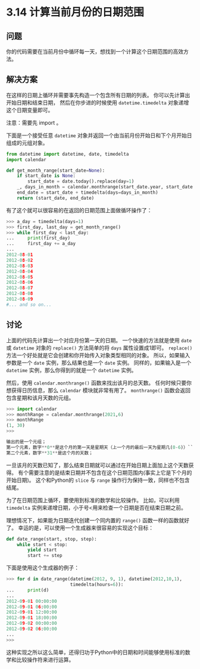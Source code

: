 # 3.14 计算当前月份的日期范围

## 问题

你的代码需要在当前月份中循环每一天，想找到一个计算这个日期范围的高效方法。

## 解决方案

在这样的日期上循环并需要事先构造一个包含所有日期的列表。 你可以先计算出开始日期和结束日期， 然后在你步进的时候使用 `datetime.timedelta` 对象递增这个日期变量即可。

注意：需要先 import 。

下面是一个接受任意 `datetime` 对象并返回一个由当前月份开始日和下个月开始日组成的元组对象。

```python
from datetime import datetime, date, timedelta
import calendar

def get_month_range(start_date=None):
    if start_date is None:
        start_date = date.today().replace(day=1)
    _, days_in_month = calendar.monthrange(start_date.year, start_date.month)
    end_date = start_date + timedelta(days=days_in_month)
    return (start_date, end_date)
```

有了这个就可以很容易的在返回的日期范围上面做循环操作了：

```python
>>> a_day = timedelta(days=1)
>>> first_day, last_day = get_month_range()
>>> while first_day < last_day:
...     print(first_day)
...     first_day += a_day
...
2012-08-01
2012-08-02
2012-08-03
2012-08-04
2012-08-05
2012-08-06
2012-08-07
2012-08-08
2012-08-09
#... and so on...
```

## 讨论

上面的代码先计算出一个对应月份第一天的日期。 一个快速的方法就是使用 `date` 或 `datetime` 对象的 `replace()` 方法简单的将 `days` 属性设置成1即可。 `replace()` 方法一个好处就是它会创建和你开始传入对象类型相同的对象。 所以，如果输入参数是一个 `date` 实例，那么结果也是一个 `date` 实例。 同样的，如果输入是一个 `datetime` 实例，那么你得到的就是一个 `datetime` 实例。

然后，使用 `calendar.monthrange()` 函数来找出该月的总天数。 任何时候只要你想获得日历信息，那么 `calendar` 模块就非常有用了。 `monthrange()` 函数会返回包含星期和该月天数的元组。

```python
>>> import calendar
>>> monthRange = calendar.monthrange(2021,6)
>>> monthRange
(1, 30)
>>>
```

```python
输出的是一个元组；
第一个元素，数字**0**是这个月的第一天是星期天（上一个月的最后一天为星期几(0-6)）``,星期天为``0；
第二个元素，数字**31**是这个月的天数；
```

一旦该月的天数已知了，那么结束日期就可以通过在开始日期上面加上这个天数获得。 有个需要注意的是结束日期并不包含在这个日期范围内(事实上它是下个月的开始日期)。 这个和Python的 `slice` 与 `range` 操作行为保持一致，同样也不包含结尾。

为了在日期范围上循环，要使用到标准的数学和比较操作。 比如，可以利用 `timedelta` 实例来递增日期，小于号<用来检查一个日期是否在结束日期之前。

理想情况下，如果能为日期迭代创建一个同内置的 `range()` 函数一样的函数就好了。 幸运的是，可以使用一个生成器来很容易的实现这个目标：

```python
def date_range(start, stop, step):
    while start < stop:
        yield start
        start += step
```

下面是使用这个生成器的例子：

```python
>>> for d in date_range(datetime(2012, 9, 1), datetime(2012,10,1),
                        timedelta(hours=6)):
...     print(d)
...
2012-09-01 00:00:00
2012-09-01 06:00:00
2012-09-01 12:00:00
2012-09-01 18:00:00
2012-09-02 00:00:00
2012-09-02 06:00:00
...
>>>
```

这种实现之所以这么简单，还得归功于Python中的日期和时间能够使用标准的数学和比较操作符来进行运算。